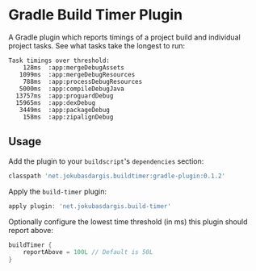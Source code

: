 Gradle Build Timer Plugin
=========================

A Gradle plugin which reports timings of a project build and individual project tasks. See what tasks take the longest to run:

```
Task timings over threshold:
    128ms  :app:mergeDebugAssets
   1099ms  :app:mergeDebugResources
    788ms  :app:processDebugResources
   5000ms  :app:compileDebugJava
  13757ms  :app:proguardDebug
  15965ms  :app:dexDebug
   3449ms  :app:packageDebug
    158ms  :app:zipalignDebug
```

Usage
----
Add the plugin to your `buildscript`'s `dependencies` section:

```groovy
classpath 'net.jokubasdargis.buildtimer:gradle-plugin:0.1.2'
```

Apply the `build-timer` plugin:

```groovy
apply plugin: 'net.jokubasdargis.build-timer'
```

Optionally configure the lowest time threshold (in ms) this plugin should report above:

```groovy
buildTimer {
    reportAbove = 100L // Default is 50L
}
```
